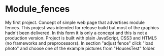 # Module_fences
My first project.
Concept of simple web page that advertises module fences. 
This projest was intended for release build but most of the graphics hadn't been delivered. 
In this form it is only a concept and this is not a production version. 
Project is built with plain JavaScript, CSS3 and HTML5 (no frameworks and preprocessors). 
In section "adjust fence" click "load photo" and choose one of the example pictures from "HousesTest" folder.
